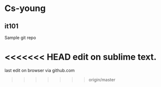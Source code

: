 # Cs-young
it101
---

Sample git repo

<<<<<<< HEAD
edit on sublime text.
=======
last edit on browser via github.com
>>>>>>> origin/master
